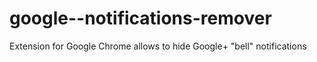 google--notifications-remover
=============================

Extension for Google Chrome allows to hide Google+ "bell" notifications
